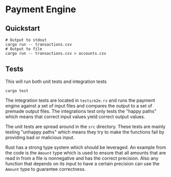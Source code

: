 # Payment Engine

## Quickstart

```shell
# Output to stdout
cargo run -- transactions.csv
# Output to file
cargo run -- transactions.csv > accounts.csv
```

## Tests

This will run both unit tests and integration tests

```shell
cargo test
```

The integration tests are located in `tests/e2e.rs` and runs the payment engine
against a set of input files and compares the output to a set of premade output files.
The integrations test only tests the "happy paths" which means that correct input values
yield correct output values.

The unit tests are spread around in the `src` directory. These tests are mainly testing
"unhappy paths" which means they try to make the functions fail by providing bad or malicious
input.

Rust has a strong type system which should be leveraged. 
An example from the code is the `Amount` type which is used to ensure that all amounts 
that are read in from a file is nonnegative and has the correct precision. Also any 
function that depends on its input to have a certain precision can use the `Amount`
type to guarantee correctness.
